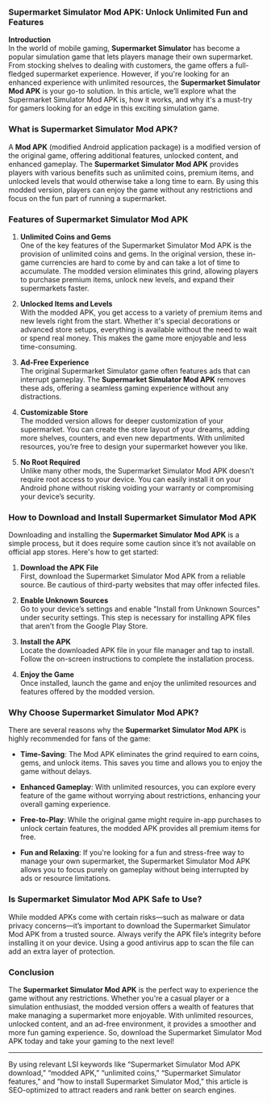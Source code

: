 ### Supermarket Simulator Mod APK: Unlock Unlimited Fun and Features

**Introduction**  
In the world of mobile gaming, **Supermarket Simulator** has become a popular simulation game that lets players manage their own supermarket. From stocking shelves to dealing with customers, the game offers a full-fledged supermarket experience. However, if you're looking for an enhanced experience with unlimited resources, the **Supermarket Simulator Mod APK** is your go-to solution. In this article, we’ll explore what the Supermarket Simulator Mod APK is, how it works, and why it's a must-try for gamers looking for an edge in this exciting simulation game.

### What is Supermarket Simulator Mod APK?

A **Mod APK** (modified Android application package) is a modified version of the original game, offering additional features, unlocked content, and enhanced gameplay. The **Supermarket Simulator Mod APK** provides players with various benefits such as unlimited coins, premium items, and unlocked levels that would otherwise take a long time to earn. By using this modded version, players can enjoy the game without any restrictions and focus on the fun part of running a supermarket.

### Features of Supermarket Simulator Mod APK

1. **Unlimited Coins and Gems**  
   One of the key features of the Supermarket Simulator Mod APK is the provision of unlimited coins and gems. In the original version, these in-game currencies are hard to come by and can take a lot of time to accumulate. The modded version eliminates this grind, allowing players to purchase premium items, unlock new levels, and expand their supermarkets faster.

2. **Unlocked Items and Levels**  
   With the modded APK, you get access to a variety of premium items and new levels right from the start. Whether it's special decorations or advanced store setups, everything is available without the need to wait or spend real money. This makes the game more enjoyable and less time-consuming.

3. **Ad-Free Experience**  
   The original Supermarket Simulator game often features ads that can interrupt gameplay. The **Supermarket Simulator Mod APK** removes these ads, offering a seamless gaming experience without any distractions.

4. **Customizable Store**  
   The modded version allows for deeper customization of your supermarket. You can create the store layout of your dreams, adding more shelves, counters, and even new departments. With unlimited resources, you’re free to design your supermarket however you like.

5. **No Root Required**  
   Unlike many other mods, the Supermarket Simulator Mod APK doesn’t require root access to your device. You can easily install it on your Android phone without risking voiding your warranty or compromising your device’s security.

### How to Download and Install Supermarket Simulator Mod APK

Downloading and installing the **Supermarket Simulator Mod APK** is a simple process, but it does require some caution since it’s not available on official app stores. Here's how to get started:

1. **Download the APK File**  
   First, download the Supermarket Simulator Mod APK from a reliable source. Be cautious of third-party websites that may offer infected files.

2. **Enable Unknown Sources**  
   Go to your device’s settings and enable "Install from Unknown Sources" under security settings. This step is necessary for installing APK files that aren’t from the Google Play Store.

3. **Install the APK**  
   Locate the downloaded APK file in your file manager and tap to install. Follow the on-screen instructions to complete the installation process.

4. **Enjoy the Game**  
   Once installed, launch the game and enjoy the unlimited resources and features offered by the modded version.

### Why Choose Supermarket Simulator Mod APK?

There are several reasons why the **Supermarket Simulator Mod APK** is highly recommended for fans of the game:

- **Time-Saving**: The Mod APK eliminates the grind required to earn coins, gems, and unlock items. This saves you time and allows you to enjoy the game without delays.
  
- **Enhanced Gameplay**: With unlimited resources, you can explore every feature of the game without worrying about restrictions, enhancing your overall gaming experience.

- **Free-to-Play**: While the original game might require in-app purchases to unlock certain features, the modded APK provides all premium items for free.

- **Fun and Relaxing**: If you're looking for a fun and stress-free way to manage your own supermarket, the Supermarket Simulator Mod APK allows you to focus purely on gameplay without being interrupted by ads or resource limitations.

### Is Supermarket Simulator Mod APK Safe to Use?

While modded APKs come with certain risks—such as malware or data privacy concerns—it’s important to download the Supermarket Simulator Mod APK from a trusted source. Always verify the APK file’s integrity before installing it on your device. Using a good antivirus app to scan the file can add an extra layer of protection.

### Conclusion

The **Supermarket Simulator Mod APK** is the perfect way to experience the game without any restrictions. Whether you're a casual player or a simulation enthusiast, the modded version offers a wealth of features that make managing a supermarket more enjoyable. With unlimited resources, unlocked content, and an ad-free environment, it provides a smoother and more fun gaming experience. So, download the Supermarket Simulator Mod APK today and take your gaming to the next level!

---

By using relevant LSI keywords like “Supermarket Simulator Mod APK download,” “modded APK,” “unlimited coins,” “Supermarket Simulator features,” and “how to install Supermarket Simulator Mod,” this article is SEO-optimized to attract readers and rank better on search engines.
